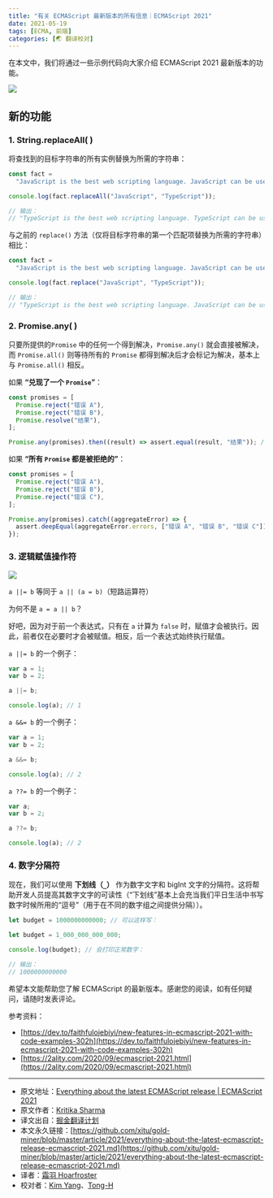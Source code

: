 ```yaml
---
title: "有关 ECMAScript 最新版本的所有信息｜ECMAScript 2021"
date: 2021-05-19
tags: [ECMA, 前端]
categories: [🌏 翻译校对]
---
```


在本文中，我们将通过一些示例代码向大家介绍 ECMAScript 2021 最新版本的功能。

![](https://picbed.kimyang.cn/202109050830831.jpeg)

<!-- more -->

## 新的功能

### 1. String.replaceAll( )

将查找到的目标字符串的所有实例替换为所需的字符串：

```js
const fact =
  "JavaScript is the best web scripting language. JavaScript can be used for both front end and backend";

console.log(fact.replaceAll("JavaScript", "TypeScript"));

// 输出：
// "TypeScript is the best web scripting language. TypeScript can be used for both front end and backend";
```

与之前的 `replace()` 方法（仅将目标字符串的第一个匹配项替换为所需的字符串）相比：

```js
const fact =
  "JavaScript is the best web scripting language. JavaScript can be used for both front end and backend";

console.log(fact.replace("JavaScript", "TypeScript"));

// 输出：
// "TypeScript is the best web scripting language. JavaScript can be used for both front end and backend";
```

### 2. Promise.any( )

只要所提供的`Promise` 中的任何一个得到解决，`Promise.any()` 就会直接被解决，而 `Promise.all()` 则等待所有的 `Promise` 都得到解决后才会标记为解决，基本上与 `Promise.all()` 相反。

如果 **“兑现了一个 `Promise`”**：

```js
const promises = [
  Promise.reject("错误 A"),
  Promise.reject("错误 B"),
  Promise.resolve("结果"),
];

Promise.any(promises).then((result) => assert.equal(result, "结果")); //true
```

如果 **“所有 `Promise` 都是被拒绝的”**：

```js
const promises = [
  Promise.reject("错误 A"),
  Promise.reject("错误 B"),
  Promise.reject("错误 C"),
];

Promise.any(promises).catch((aggregateError) => {
  assert.deepEqual(aggregateError.errors, ["错误 A", "错误 B", "错误 C"]); //true
});
```

### 3. 逻辑赋值操作符

![](https://picbed.kimyang.cn/202109050831375.png)

`a ||= b` 等同于 `a || (a = b)`（短路运算符）

为何不是 `a = a || b`？

好吧，因为对于前一个表达式，只有在 `a` 计算为 `false` 时，赋值才会被执行。因此，前者仅在必要时才会被赋值。相反，后一个表达式始终执行赋值。

`a ||= b` 的一个例子：

```js
var a = 1;
var b = 2;

a ||= b;

console.log(a); // 1
```

`a &&= b` 的一个例子：

```js
var a = 1;
var b = 2;

a &&= b;

console.log(a); // 2
```

`a ??= b` 的一个例子：

```js
var a;
var b = 2;

a ??= b;

console.log(a); // 2
```

### 4. 数字分隔符

现在，我们可以使用 **下划线（`_`）** 作为数字文字和 bigInt 文字的分隔符。这将帮助开发人员提高其数字文字的可读性（“下划线”基本上会充当我们平日生活中书写数字时候所用的“逗号”（用于在不同的数字组之间提供分隔））。

```js
let budget = 1000000000000; // 可以这样写：

let budget = 1_000_000_000_000;

console.log(budget); // 会打印正常数字：

// 输出：
// 1000000000000
```

希望本文能帮助您了解 ECMAScript 的最新版本。感谢您的阅读，如有任何疑问，请随时发表评论。

参考资料：

- [https://dev.to/faithfulojebiyi/new-features-in-ecmascript-2021-with-code-examples-302h](https://dev.to/faithfulojebiyi/new-features-in-ecmascript-2021-with-code-examples-302h)
- [https://2ality.com/2020/09/ecmascript-2021.html](https://2ality.com/2020/09/ecmascript-2021.html)

---

- 原文地址：[Everything about the latest ECMAScript release | ECMAScript 2021](https://levelup.gitconnected.com/everything-about-the-latest-ecmascript-release-ecmascript-2021-c011e817f41a)
- 原文作者：[Kritika Sharma](https://medium.com/@kritikasharmablog)
- 译文出自：[掘金翻译计划](https://github.com/xitu/gold-miner)
- 本文永久链接：[https://github.com/xitu/gold-miner/blob/master/article/2021/everything-about-the-latest-ecmascript-release-ecmascript-2021.md](https://github.com/xitu/gold-miner/blob/master/article/2021/everything-about-the-latest-ecmascript-release-ecmascript-2021.md)
- 译者：[霜羽 Hoarfroster](https://github.com/Hoarfroster)
- 校对者：[Kim Yang](https://github.com/KimYangOfCat)、[Tong-H](https://github.com/Tong-H)
